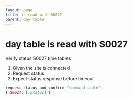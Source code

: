 ```yaml
---
layout: page
title: is read with S0027
parent: day table
---
```


# day table is read with S0027

Verify status S0027 time tables

1. Given the site is connected
2. Request status
3. Expect status response before timeout

```ruby
request_status_and_confirm "command table",
{ S0027: [:status] }
```

